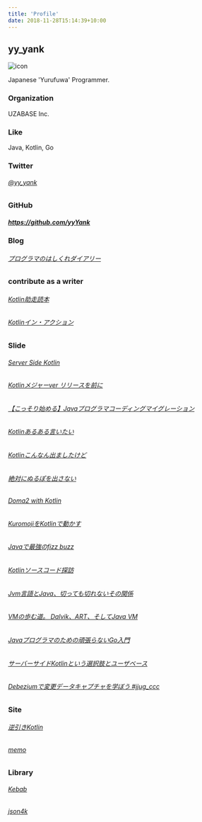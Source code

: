 ```yaml
---
title: 'Profile'
date: 2018-11-28T15:14:39+10:00
---
```


## yy_yank

![icon](https://avatars3.githubusercontent.com/u/3250718?v=3&s=460)

Japanese 'Yurufuwa' Programmer.


### Organization

UZABASE Inc.

### Like 
                     
Java, Kotlin, Go

### Twitter</span></h3>

###### [@yy_yank](https://twitter.com/yy_yank)

### GitHub

##### https://github.com/yyYank
                     

### Blog

###### [プログラマのはしくれダイアリー](https://yyyank.blogspot.jp/)

### contribute as a writer

###### [Kotlin助走読本](https://drive.google.com/file/d/0Bylpznm149-gTGRjOFRkWm9PODg/view)  
###### [Kotlinイン・アクション](https://www.amazon.co.jp/dp/B076Q2L1M6/ref=cm_sw_r_tw_awdo_c_x_LMA.BbPBEM027)


### Slide

###### [Server Side Kotlin](https://www.slideshare.net/yyyank/server-side-kotlin-49030491)  
###### [Kotlinメジャーver リリースを前に](https://www.slideshare.net/yyyank/kotlinver)
###### [【こっそり始める】Javaプログラマコーディングマイグレーション](https://www.slideshare.net/yyyank/java-55600699)
###### [Kotlinあるある言いたい](https://www.slideshare.net/yyyank/kotlin-58781668)
###### [Kotlinこんなん出ましたけど](https://www.slideshare.net/yyyank/kotlin-60377622)
###### [絶対にぬるぽを出さない](https://www.slideshare.net/yyyank/ss-62257220)
###### [Doma2 with Kotlin](https://www.slideshare.net/yyyank/doma2-with-kotlin)
###### [KuromojiをKotlinで動かす](https://www.slideshare.net/yyyank/kuromojikotlin)
###### [Javaで最強のfizz buzz](https://www.slideshare.net/yyyank/javafizz-buzz)
###### [Kotlinソースコード探訪](https://www.slideshare.net/yyyank/kotlin-69542943)
###### [Jvm言語とJava、切っても切れないその関係](https://www.slideshare.net/yyyank/jvmjava-69784006)
###### [VMの歩む道。 Dalvik、ART、そしてJava VM](https://www.slideshare.net/yyyank/vm-dalvikartjava-vm)
###### [Javaプログラマのための頑張らないGo入門](https://www.slideshare.net/yyyank/javago)
###### [サーバーサイドKotlinという選択肢とユーザベース](https://speakerdeck.com/yyyank/sabasaidokotlintoiuxuan-ze-zhi-toyuzabesu)
###### [Debeziumで変更データキャプチャを学ぼう #jjug_ccc](https://speakerdeck.com/yyyank/debeziumdebian-geng-detakiyaputiyawoxue-bou-number-jjug-ccc)

### Site
                     
###### [逆引きKotlin](https://kotlin-rev-solution.herokuapp.com/)
###### [memo](./docs)
                     
### Library

###### [Kebab](https://github.com/yyYank/Kebab)
###### [json4k](https://github.com/skrap-json4k/skrap-json4k)

